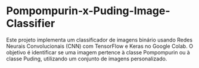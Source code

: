 # Pompompurin-x-Puding-Image-Classifier
Este projeto implementa um classificador de imagens binário usando Redes Neurais Convolucionais (CNN) com TensorFlow e Keras no Google Colab. O objetivo é identificar se uma imagem pertence à classe Pompompurin ou à classe Puding, utilizando um conjunto de imagens personalizado.
